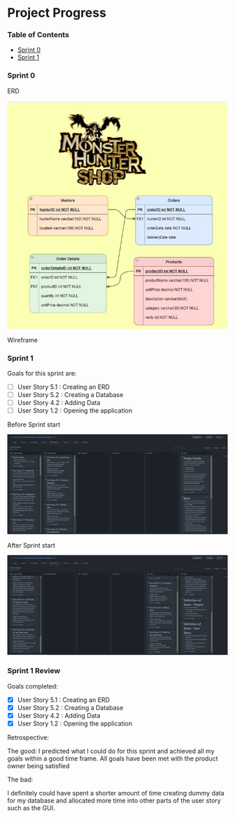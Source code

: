 # Project Progress

### Table of Contents

- [Sprint 0](#sprint-0)
- [Sprint 1](#sprint-1)

### Sprint 0

ERD

![](/Images/MonsterHunterShopERD.jpg)

Wireframe

### Sprint 1

Goals for this sprint are:

- [ ] User Story 5.1 : Creating an ERD
- [ ] User Story 5.2 : Creating a Database
- [ ] User Story 4.2 : Adding Data
- [ ] User Story 1.2 : Opening the application

Before Sprint start

![](/Images/Sprint1Goals.jpg)

After Sprint start

![](/Images/Sprint1GoalsAfter.jpg)

### Sprint 1 Review

Goals completed:

- [x] User Story 5.1 : Creating an ERD
- [x] User Story 5.2 : Creating a Database
- [x] User Story 4.2 : Adding Data
- [x] User Story 1.2 : Opening the application

Retrospective:

The good:
I predicted what I could do for this sprint and achieved all my goals within a good time frame. All goals have been met with the product owner being satisfied

The bad:

I definitely could have spent a shorter amount of time creating dummy data for my database and allocated more time into other parts of the user story such as the GUI.



